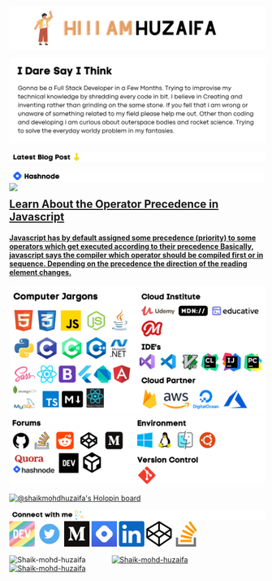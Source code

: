![](https://github.com/Shaik-mohd-huzaifa/Shaik-mohd-huzaifa/blob/5c5cd863b6e5c8eca53a2bfc5bc2da2192caf860/HI%20!!%20I%20AM%20SHAIK.png)

![](https://github.com/Shaik-mohd-huzaifa/Shaik-mohd-huzaifa/blob/5d5af94390b26bbcd9619a406d58fb91f41f7715/I%20Dare%20Say%20I%20Think.png)

![](https://github.com/Shaik-mohd-huzaifa/Shaik-mohd-huzaifa/blob/fb4f744400e3de30099c59702554af2cba3a92e9/Latest%20Blog%20Post.png)

<!-- HASHNODE BLOGS-->
![](https://github.com/Shaik-mohd-huzaifa/Shaik-mohd-huzaifa/blob/fb4f744400e3de30099c59702554af2cba3a92e9/On%20Hashnode.png)
<a href="https://huzaifa.hashnode.dev/what-is-operator-precedence-in-javascript"><img width="60%" align="left" src="https://huzaifa.hashnode.dev/_next/image?url=https%3A%2F%2Fcdn.hashnode.com%2Fres%2Fhashnode%2Fimage%2Fupload%2Fv1666921469156%2Fsjs8m0RXZ.png%3Fw%3D1600%26h%3D840%26fit%3Dcrop%26crop%3Dentropy%26auto%3Dcompress%2Cformat%26format%3Dwebp&w=1920&q=75">
<h2><a href="https://huzaifa.hashnode.dev/what-is-operator-precedence-in-javascript">Learn About the Operator Precedence in Javascript</h2>
<h4>Javascript has by default assigned some precedence (priority) to some operators which get executed according to their precedence
Basically, javascript says the compiler which operator should be compiled first or in sequence. Depending on the precedence the direction of the reading element changes.</h4>
</a>



<img src="https://github.com/Shaik-mohd-huzaifa/Shaik-mohd-huzaifa/blob/ebc35e56732553d9dc1e4adb6f22f8642f17b87b/Modified%20Github%20pro.png">

<img src="https://github.com/Shaik-mohd-huzaifa/Shaik-mohd-huzaifa/blob/22dc1c8cfdcc614405bca6b1f3d49f4d58023bd9/Untitled%20design.png">

[![@shaikmohdhuzaifa's Holopin board](https://holopin.me/shaikmohdhuzaifa)](https://holopin.io/@shaikmohdhuzaifa)


![](https://github.com/Shaik-mohd-huzaifa/Shaik-mohd-huzaifa/blob/fa98731ef46e24653986a9719d46d248d4caca67/Connect%20with%20me.png)
<a href="https://dev.to/shaikmohdhuzaifa"><img width="50px" src="https://github.com/Shaik-mohd-huzaifa/Shaik-mohd-huzaifa/blob/fa98731ef46e24653986a9719d46d248d4caca67/dev-rainbow.png"></a>
<a href="https://twitter.com/ShaikMohdHuzaif"><img width="50px" src="https://github.com/Shaik-mohd-huzaifa/Shaik-mohd-huzaifa/blob/b9aa344600fe7d454994cd566c0403eaaa0afa97/social-media-twitter-logo-blue-isolated-free-vector.jpg"></a>
<a href="https://medium.com/@shaikmohdhuz"><img width="50px" src="https://github.com/Shaik-mohd-huzaifa/Shaik-mohd-huzaifa/blob/fa98731ef46e24653986a9719d46d248d4caca67/medium-logo-93CDCF6451-seeklogo.com.png"></a>
<a href="https://hashnode.com/@ShaikMohdHuzaifa" alt="Hashnode Profile link"><img width="50px" src="https://github.com/Shaik-mohd-huzaifa/Shaik-mohd-huzaifa/blob/fa98731ef46e24653986a9719d46d248d4caca67/unnamed%20(1).png" alt="Hashnode Logo"></a>
<a href="https://www.linkedin.com/in/shaik-mohd-huzaifa-7b0804208/"><img width="50px" src="https://github.com/Shaik-mohd-huzaifa/Shaik-mohd-huzaifa/blob/fa98731ef46e24653986a9719d46d248d4caca67/unnamed.png"></a>
<a href="https://codepen.io/Shaikhuzaifa"><img width="50px" src="https://github.com/Shaik-mohd-huzaifa/Shaik-mohd-huzaifa/blob/b8f0256216addd8e05bcc2f376a74cdad18aafe1/2111501.png"></a>
<a href="https://stackoverflow.com/users/17464962/shaik-mohammed-huzaifa"><img width="50px" src="https://github.com/Shaik-mohd-huzaifa/Shaik-mohd-huzaifa/blob/b8f0256216addd8e05bcc2f376a74cdad18aafe1/2111628.png">

<p width="100%">
<img align="left" width="40%" src="https://github-readme-stats.vercel.app/api/top-langs?username=Shaik-mohd-huzaifa&show_icons=true&locale=en&layout=compact" alt="Shaik-mohd-huzaifa" /><!--
--><img width="48%" src="https://github-readme-stats.vercel.app/api?username=Shaik-mohd-huzaifa&show_icons=true&locale=en" alt="Shaik-mohd-huzaifa" />
<img width="100%" height="200px" src="https://github-readme-streak-stats.herokuapp.com/?user=Shaik-mohd-huzaifa&" alt="Shaik-mohd-huzaifa" /></p>

  
<!---
Shaik-mohd-huzaifa/Shaik-mohd-huzaifa is a ✨ special ✨ repository because its `README.md` (this file) appears on your GitHub profile.
You can click the Preview link to take a look at your changes.
--->
